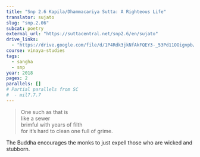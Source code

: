 ```yaml
---
title: "Snp 2.6 Kapila/Dhammacariya Sutta: A Righteous Life"
translator: sujato
slug: "snp.2.06"
subcat: poetry
external_url: "https://suttacentral.net/snp2.6/en/sujato"
drive_links:
  - "https://drive.google.com/file/d/1P4Rdk3jkNfAkFQEY3-_53Pd11OOigvpb/view?usp=drivesdk"
course: vinaya-studies
tags:
  - sangha
  - snp
year: 2018
pages: 2
parallels: []
# Partial parallels from SC
#  - mil7.7.7
---
```


> One such as that is  
like a sewer  
brimful with years of filth  
for it’s hard to clean one full of grime.

The Buddha encourages the monks to just expell those who are wicked and stubborn.
